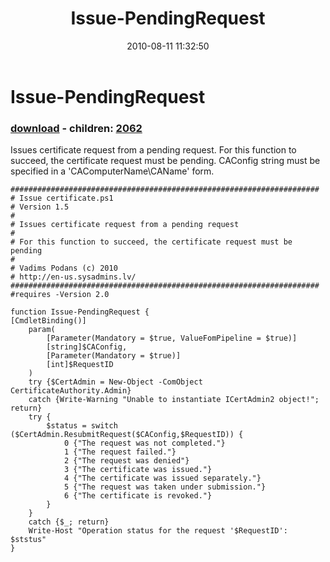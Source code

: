 ﻿---
pid:            2061
poster:         vpodans
title:          Issue-PendingRequest
date:           2010-08-11 11:32:50
format:         posh
parent:         0
parent:         0
children:       2062
---

# Issue-PendingRequest

### [download](2061.ps1) - children: [2062](2062.md)

Issues certificate request from a pending request. For this function to succeed, the certificate request must be pending. CAConfig string must be specified in a 'CAComputerName\CAName' form.

```posh
#####################################################################
# Issue certificate.ps1
# Version 1.5
#
# Issues certificate request from a pending request
#
# For this function to succeed, the certificate request must be pending
#
# Vadims Podans (c) 2010
# http://en-us.sysadmins.lv/
#####################################################################
#requires -Version 2.0

function Issue-PendingRequest {
[CmdletBinding()]
    param(
        [Parameter(Mandatory = $true, ValueFomPipeline = $true)]
        [string]$CAConfig,
        [Parameter(Mandatory = $true)]
        [int]$RequestID
    )
    try {$CertAdmin = New-Object -ComObject CertificateAuthority.Admin}
    catch {Write-Warning "Unable to instantiate ICertAdmin2 object!"; return}
    try {
        $status = switch ($CertAdmin.ResubmitRequest($CAConfig,$RequestID)) {
            0 {"The request was not completed."}
            1 {"The request failed."}
            2 {"The request was denied"}
            3 {"The certificate was issued."}
            4 {"The certificate was issued separately."}
            5 {"The request was taken under submission."}
            6 {"The certificate is revoked."}
        }
    }
    catch {$_; return}
    Write-Host "Operation status for the request '$RequestID': $ststus"
}
```
